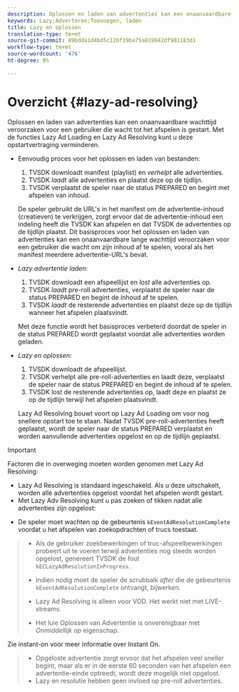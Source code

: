 ```yaml
---
description: Oplossen en laden van advertenties kan een onaanvaardbare wachttijd veroorzaken voor een gebruiker die wacht tot het afspelen is gestart. Met de functies Lazy Ad Loading en Lazy Ad Resolving kunt u deze opstartvertraging verminderen.
keywords: Lazy;Adverteren;Toevoegen, laden
title: Lazy en oplossen
translation-type: tm+mt
source-git-commit: 89bdda1d4bd5c126f19ba75a819942df901183d1
workflow-type: tm+mt
source-wordcount: '476'
ht-degree: 0%

---
```



# Overzicht {#lazy-ad-resolving}

Oplossen en laden van advertenties kan een onaanvaardbare wachttijd veroorzaken voor een gebruiker die wacht tot het afspelen is gestart. Met de functies Lazy Ad Loading en Lazy Ad Resolving kunt u deze opstartvertraging verminderen.

* Eenvoudig proces voor het oplossen en laden van bestanden:

   1. TVSDK downloadt manifest (playlist) en *verhelpt* alle advertenties.
   1. TVSDK *laadt* alle advertenties en plaatst deze op de tijdlijn.
   1. TVSDK verplaatst de speler naar de status PREPARED en begint met afspelen van inhoud.

   De speler gebruikt de URL&#39;s in het manifest om de advertentie-inhoud (creatieven) te verkrijgen, zorgt ervoor dat de advertentie-inhoud een indeling heeft die TVSDK kan afspelen en dat TVSDK de advertenties op de tijdlijn plaatst. Dit basisproces voor het oplossen en laden van advertenties kan een onaanvaardbare lange wachttijd veroorzaken voor een gebruiker die wacht om zijn inhoud af te spelen, vooral als het manifest meerdere advertentie-URL&#39;s bevat.

* *Lazy advertentie laden*:

   1. TVSDK downloadt een afspeellijst en *lost* alle advertenties op.
   1. TVSDK *laadt* pre-roll advertenties, verplaatst de speler naar de status PREPARED en begint de inhoud af te spelen.
   1. TVSDK *laadt* de resterende advertenties en plaatst deze op de tijdlijn wanneer het afspelen plaatsvindt.

   Met deze functie wordt het basisproces verbeterd doordat de speler in de status PREPARED wordt geplaatst voordat alle advertenties worden geladen.

* *Lazy en oplossen*:

   1. TVSDK downloadt de afspeellijst.
   1. TVSDK verhelpt alle pre-roll-advertenties en laadt deze, verplaatst de speler naar de status PREPARED en begint de inhoud af te spelen.
   1. TVSDK lost de resterende advertenties op, laadt deze en plaatst ze op de tijdlijn terwijl het afspelen plaatsvindt.

   Lazy Ad Resolving bouwt voort op Lazy Ad Loading om voor nog snellere opstart toe te staan. Nadat TVSDK pre-roll-advertenties heeft geplaatst, wordt de speler naar de status PREPARED verplaatst en worden aanvullende advertenties opgelost en op de tijdlijn geplaatst.

>[!IMPORTANT]
>
>Factoren die in overweging moeten worden genomen met Lazy Ad Resolving:
>
>* Lazy Ad Resolving is standaard ingeschakeld. Als u deze uitschakelt, worden alle advertenties opgelost voordat het afspelen wordt gestart.
>* Met Lazy Adv Resolving kunt u pas zoeken of tikken nadat alle advertenties zijn opgelost:

   >
   >    
   * De speler moet wachten op de gebeurtenis `kEventAdResolutionComplete` voordat u het afspelen van zoekopdrachten of trucs toestaat.
   >    * Als de gebruiker zoekbewerkingen of truc-afspeelbewerkingen probeert uit te voeren terwijl advertenties nog steeds worden opgelost, genereert TVSDK de fout `kECLazyAdResolutionInProgress`.
   >    * Indien nodig moet de speler de scrubbalk *after* die de gebeurtenis `kEventAdResolutionComplete` ontvangt, bijwerken.
>
>* Lazy Ad Resolving is alleen voor VOD. Het werkt niet met LIVE-streams.
>* Het luie Oplossen van Advertentie is onverenigbaar met *Onmiddellijk op* eigenschap.

>
>  

Zie instant-on voor meer informatie over Instant On.
>
>* Opgeloste advertentie zorgt ervoor dat het afspelen veel sneller begint, maar als er in de eerste 60 seconden van het afspelen een advertentie-einde optreedt, wordt deze mogelijk niet opgelost.
>* Lazy en resolutie hebben geen invloed op pre-roll advertenties.